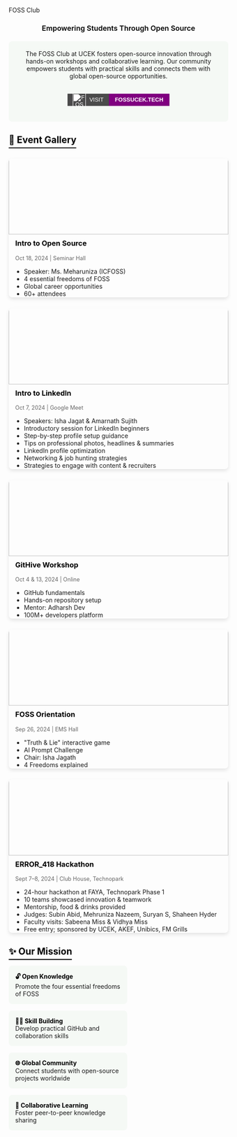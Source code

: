 FOSS Club

### <span style="color: black; font-weight: 600;text-align: center; display:block;">Empowering Students Through Open Source</span>

<div style="background: #f5f9f5; display:flex; padding: 20px;flex-direction:column; border-radius: 8px; margin: 20px 0; text-align: center; align-items:center;">
The FOSS Club at UCEK fosters open-source innovation through hands-on workshops and collaborative learning. Our community empowers students with practical skills and connects them with global open-source opportunities.


<a href="https://fossucek.tech/" style="text-decoration: none; font-family: sans-serif; margin:2rem 0 1rem 0;">
  <span style="display: inline-flex; height: 28px; overflow: hidden; font-size: 13px; font-weight: bold; text-transform: uppercase;">
    <span style="background-color: #4b4b4b; color: white; display: flex; align-items: center; padding: 0 12px; font-weight:500;">
    <img src='/logos/foss-modified.png' alt="FOSS Logo" style="height: 30px; margin-right: 8px; filter: brightness(0) invert(1);" />
      Visit
    </span>
    <span style="background-color: purple; color: white; display: flex; align-items: center; padding: 0 14px; font-weight:700;">
      fossucek.tech
    </span>
  </span>
</a>

</div>

## <span style="color: black; border-bottom: 2px solid black; padding-bottom: 5px;">🌱 Event Gallery</span>

<div style="display: grid; grid-template-columns: repeat(auto-fill, minmax(300px, 1fr)); gap: 25px; margin: 30px 0;">

<div style="border-radius: 8px; overflow: hidden; box-shadow: 0 4px 8px rgba(0,0,0,0.1);">
<img src="/clubs/open-source-intro.jpg" alt="Intro to Open Source" style="width: 100%; margin:-26px 0px 10px 0px; height: 200px; object-fit: cover;">
<div style="padding:0px 15px;">
<h3 style="margin-top: 0; color: black;">Intro to Open Source</h3>
<p style="color: #666; font-size: 0.9em;">Oct 18, 2024 | Seminar Hall</p>
<ul style="padding-left: 20px; margin-bottom: 0;">
<li>Speaker: Ms. Meharuniza (ICFOSS)</li>
<li>4 essential freedoms of FOSS</li>
<li>Global career opportunities</li>
<li>60+ attendees</li>
</ul>
</div>
</div>

<div style="border-radius: 8px; overflow: hidden; box-shadow: 0 4px 8px rgba(0,0,0,0.1);">
  <img src="/clubs/linkedin-intro.png" alt="Intro to LinkedIn" style="width: 100%; margin:-26px 0px 10px 0px; height: 200px; object-fit: cover; object-position: 50% 30%;">
  <div style="padding:0px 15px;">
    <h3 style="margin-top: 0; color: black;">Intro to LinkedIn</h3>
    <p style="color: #666; font-size: 0.9em;">Oct 7, 2024 | Google Meet</p>
    <ul style="padding-left: 20px; margin-bottom: 0;">
      <li>Speakers: Isha Jagat & Amarnath Sujith</li>
      <li>Introductory session for LinkedIn beginners</li>
      <li>Step-by-step profile setup guidance</li>
      <li>Tips on professional photos, headlines & summaries</li>
      <li>LinkedIn profile optimization</li>
      <li>Networking & job hunting strategies</li>
      <li>Strategies to engage with content & recruiters</li>
    </ul>
  </div>
</div>

<div style="border-radius: 8px; overflow: hidden; box-shadow: 0 4px 8px rgba(0,0,0,0.1);">
<img src="/clubs/githive.jpg" alt="GitHive Workshop" style="width: 100%;margin:-26px 0px 10px 0px; height: 200px; object-fit: cover;">
<div style="padding:0px 15px;">
<h3 style="margin-top: 0; color: black;">GitHive Workshop</h3>
<p style="color: #666; font-size: 0.9em;">Oct 4 & 13, 2024 | Online</p>
<ul style="padding-left: 20px; margin-bottom: 0;">
<li>GitHub fundamentals</li>
<li>Hands-on repository setup</li>
<li>Mentor: Adharsh Dev</li>
<li>100M+ developers platform</li>
</ul>
</div>
</div>

<div style="border-radius: 8px; overflow: hidden; box-shadow: 0 4px 8px rgba(0,0,0,0.1);">
<img src="/clubs/foss-orientation.jpg" alt="FOSS Orientation" style="width: 100%;margin:-26px 0px 10px 0px; height: 200px; object-fit: cover;">
<div style="padding:0px 15px;">
<h3 style="margin-top: 0; color: black;">FOSS Orientation</h3>
<p style="color: #666; font-size: 0.9em;">Sep 26, 2024 | EMS Hall</p>
<ul style="padding-left: 20px; margin-bottom: 0;">
<li>"Truth & Lie" interactive game</li>
<li>AI Prompt Challenge</li>
<li>Chair: Isha Jagath</li>
<li>4 Freedoms explained</li>
</ul>
</div>
</div>

<div style="border-radius: 8px; overflow: hidden; box-shadow: 0 4px 8px rgba(0,0,0,0.1);">
  <img src="/clubs/error418-hackathon.png" alt="ERROR_418 Hackathon" style="width: 100%; margin:-26px 0px 10px 0px; height: 200px; object-fit: cover; object-position: 50% 1.5rem;">
  <div style="padding:0px 15px;">
    <h3 style="margin-top: 0; color: black;">ERROR_418 Hackathon</h3>
    <p style="color: #666; font-size: 0.9em;">Sept 7–8, 2024 | Club House, Technopark</p>
    <ul style="padding-left: 20px; margin-bottom: 0;">
      <li>24-hour hackathon at FAYA, Technopark Phase 1</li>
      <li>10 teams showcased innovation & teamwork</li>
      <li>Mentorship, food & drinks provided</li>
      <li>Judges: Subin Abid, Mehruniza Nazeem, Suryan S, Shaheen Hyder</li>
      <li>Faculty visits: Sabeena Miss & Vidhya Miss</li>
      <li>Free entry; sponsored by UCEK, AKEF, Unibics, FM Grills</li>
    </ul>
  </div>
</div>

</div>

## <span style="color: black; border-bottom: 2px solid black; padding-bottom: 5px;">✨ Our Mission</span>

<div style="display: flex; flex-wrap: wrap; justify-content: space-between; margin: 20px 0;">
<div style="width: 48%; background: #f5f9f5; padding: 15px; border-radius: 8px; margin-bottom: 15px;">
<strong style="color: black;">🔓 Open Knowledge</strong><br>
Promote the four essential freedoms of FOSS
</div>

<div style="width: 48%; background: #f5f9f5; padding: 15px; border-radius: 8px; margin-bottom: 15px;">
<strong style="color: black;">👩‍💻 Skill Building</strong><br>
Develop practical GitHub and collaboration skills
</div>

<div style="width: 48%; background: #f5f9f5; padding: 15px; border-radius: 8px; margin-bottom: 15px;">
<strong style="color: black;">🌐 Global Community</strong><br>
Connect students with open-source projects worldwide
</div>

<div style="width: 48%; background: #f5f9f5; padding: 15px; border-radius: 8px; margin-bottom: 15px;">
<strong style="color: black;">🤝 Collaborative Learning</strong><br>
Foster peer-to-peer knowledge sharing
</div>
</div>
